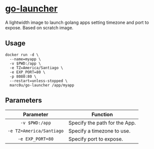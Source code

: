 # [go-launcher](https://github.com/marc0u/go-launcher)

A lightwidth image to launch golang apps setting timezone and port to expose. Based on scratch image.

## Usage

```
docker run -d \
  --name=myapp \
  -v $PWD:/app \
  -e TZ=America/Santiago \
  -e EXP_PORT=80 \
  -p 8080:80 \
  --restart=unless-stopped \
  marc0u/go-launcher /app/myapp
```

## Parameters

|        Parameter         | Function                     |
| :----------------------: | -----------------------------|
| `-v $PWD:/app`           | Specify the path for the App.|
| `-e TZ=America/Santiago` | Specify a timezone to use.   |
| `-e EXP_PORT=80`         | Specify port to expose.      |
